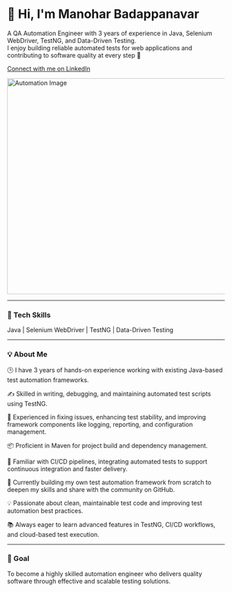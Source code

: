 # 👋 Hi, I'm Manohar Badappanavar

A QA Automation Engineer with 3 years of experience in Java, Selenium WebDriver, TestNG, and Data-Driven Testing.  
I enjoy building reliable automated tests for web applications and contributing to software quality at every step 🚀

[Connect with me on LinkedIn](https://www.linkedin.com/in/bmmanohar/)

<img width="750" height="500" alt="Automation Image" src="https://github.com/user-attachments/assets/d7537c57-ee63-43d9-bd10-482d49ab8ab1" />

---

### 🧰 Tech Skills  
Java | Selenium WebDriver | TestNG | Data-Driven Testing  

---

### 💡 About Me  
🕒 I have 3 years of hands-on experience working with existing Java-based test automation frameworks.

✍️ Skilled in writing, debugging, and maintaining automated test scripts using TestNG.

🐞 Experienced in fixing issues, enhancing test stability, and improving framework components like logging, reporting, and configuration management.

📦 Proficient in Maven for project build and dependency management.

🔄 Familiar with CI/CD pipelines, integrating automated tests to support continuous integration and faster delivery.

🚀 Currently building my own test automation framework from scratch to deepen my skills and share with the community on GitHub.

💡 Passionate about clean, maintainable test code and improving test automation best practices.

📚 Always eager to learn advanced features in TestNG, CI/CD workflows, and cloud-based test execution.

---

### 🎯 Goal  
To become a highly skilled automation engineer who delivers quality software through effective and scalable testing solutions.
